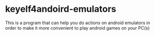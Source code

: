 # keyelf4andoird-emulators
This is a program that can help you do actions on android emulators in order to make it more convenient to play android games on your PC(s)
